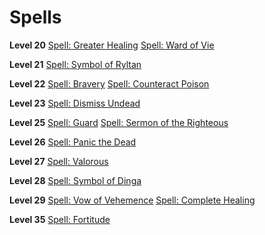 <!-- TITLE: Bishop -->
<!-- SUBTITLE: In a world without Gods it is passing strange to see so many of the devout.  Bishops offer their flock a safe space to practice their religions, no matter where they came from. Armed with divine power and blessings unknowable, Bishops roam the world offering aid to those in need.-->

# Spells
**Level 20**
[Spell: Greater Healing](greater-healing)
[Spell: Ward of Vie](ward-of-vie)

**Level 21**
[Spell: Symbol of Ryltan](symbol-of-ryltan)

**Level 22**
[Spell: Bravery](bravery)
[Spell: Counteract Poison](counteract-poison)

**Level 23**
[Spell: Dismiss Undead](dismiss-undead)

**Level 25**
[Spell: Guard](guard)
[Spell: Sermon of the Righteous](sermon-of-the-righteous)

**Level 26**
[Spell: Panic the Dead](panic-the-dead)

**Level 27**
[Spell: Valorous](valorous)

**Level 28**
[Spell: Symbol of Dinga](symbal-of-dinga)

**Level 29**
[Spell: Vow of Vehemence](vow-of-vehemence)
[Spell: Complete Healing](complete-healing)

**Level 35**
[Spell: Fortitude](fortitude)
